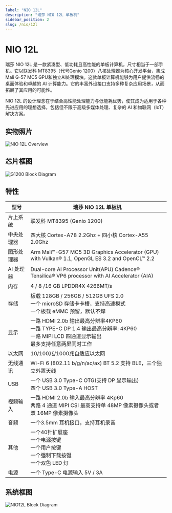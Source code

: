 ```yaml
---
label: "NIO 12L"
description: "瑞莎 NIO 12L 单板机"
sidebar_position: 2
slug: /nio/12l
---
```


# NIO 12L

瑞莎 NIO 12L 是一款紧凑型、低功耗且高性能的单板计算机，尺寸相当于一部手机。它以联发科 MT8395（代号Genio 1200）八核处理器为核心开发平台，集成 Mali G-57 MC5 GPU和独立AI处理模块。这款单板计算机能够为用户提供流畅的桌面体验和卓越的 AI 计算能力。它的丰富外设接口支持多种复杂应用场景，从而拓展了其应用的可能性。

NIO 12L 的设计理念在于结合高性能处理能力与低能耗优势，使其成为适用于各种先进应用的理想选择，包括但不限于高级多媒体处理、复杂的 AI 和物联网（IoT）解决方案。

## 实物照片

![NIO 12L Overview](/img/nio/nio12l/n12l_overview.webp)

## 芯片框图

![G1200 Block Diagram](/img/nio/nio12l/hw_soc_g1200_block.svg)

## 特性

| 型号       | 瑞莎 NIO 12L 单板机                                                                                                                                 |
| ---------- | --------------------------------------------------------------------------------------------------------------------------------------------------- |
| 片上系统   | 联发科 MT8395 (Genio 1200)                                                                                                                          |
| 中央处理器 | 四大核 Cortex-A78 2.2Ghz + 四小核 Cortex-A55 2.0Ghz                                                                                                 |
| 图形处理器 | Arm Mali™-G57 MC5 3D Graphics Accelerator (GPU) with Vulkan® 1.1, OpenGL ES 3.2 and OpenCL™ 2.2                                                     |
| AI 处理器  | Dual-core AI Processor Unit(APU) Cadence® Tensilica® VP6 processor with AI Accelerator (AIA)                                                        |
| 内存       | 4 / 8 /16 GB LPDDR4X 4266MT/s                                                                                                                       |
| 存储       | 板载 128GB / 256GB / 512GB UFS 2.0 <br/> 一个 microSD 存储卡卡槽，支持高速模式 <br/> 一个板载 eMMC 预留，默认不焊                                   |
| 显示       | 一路 HDMI 2.0b 输出最高分辨率4KP60 <br/> 一路 TYPE-C DP 1.4 输出最高分辨率: 4KP60 <br/> 一路 MIPI LCD 四通道显示输出 <br/> 最多支持任意两屏同时工作 |
| 以太网     | 10/100兆/1000兆自适应以太网                                                                                                                         |
| 无线通讯   | Wi-Fi 6 (802.11 b/g/n/ac/ax) BT 5.2 支持 BLE，三个独立外置天线                                                                                      |
| USB        | 一个 USB 3.0 Type-C OTG(支持 DP 显示输出) <br/> 四个 USB 3.0 Type-A HOST                                                                            |
| 视频输入   | 一路 HDMI 2.0b 输入最高分辨率 4Kp60 <br/> 两路 4 通道 MIPI CSI 最高支持单 48MP 像素摄像头或者 双 16MP 像素摄像头                                    |
| 音频       | 一个3.5mm 耳机接口，支持耳机录音                                                                                                                    |
| 其他       | 一个40针扩展座 <br/> 一个电源按键 <br/> 一个用户按键 <br/> 一个强制下载按键 <br/> 一个双色 LED 灯                                                   |
| 电源       | 一个 Type-C 电源输入 5V / 3A                                                                                                                        |

## 系统框图

![NIO12L Block Diagram](/img/nio/nio12l/NIO12L_Block_Diagram.svg)
